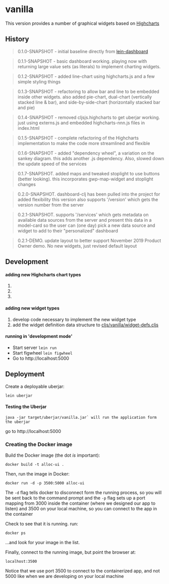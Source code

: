 # vanilla

This version provides a number of graphical widgets based on [Highcharts](https://highcharts.com)

## History

> 0.1.0-SNAPSHOT - initial baseline directly from [lein-dashboard](https://github.com/multunus/dashboard-clj/blob/master/docs/setting-up-dashboards.md)

> 0.1.1-SNAPSHOT - basic dashboard working. playing now with returning 
large value sets (as literals) to implement charting widgets.

> 0.1.2-SNAPSHOT - added line-chart using highcharts.js and a few simple 
styling things

> 0.1.3-SNAPSHOT - refactoring to allow bar and line to be embedded inside 
other widgets. also added pie-chart, dual-chart (vertically stacked line & bar), 
and side-by-side-chart (horizontally stacked bar and pie)

> 0.1.4-SNAPSHOT - removed cljsjs.highcharts to get uberjar working. just 
using externs.js and embedded highcharts-nnn.js files in index.html

> 0.1.5-SNAPSHOT - complete refactoring of the Highcharts implementation 
to make the code more streamlined and flexible

> 0.1.6-SNAPSHOT - added "dependency wheel", a variation on the sankey diagram. 
this adds another .js dependency. Also, slowed down the update speed of the services

> 0.1.7-SNAPSHOT. added maps and tweaked stoplight to use buttons (better looking). 
this incorporates gwp-map-widget and stoplight changes

> 0.2.0-SNAPSHOT. dashboard-clj has been pulled into the project for added flexibility
this version also supports '/version' which gets the version number from the server 

> 0.2.1-SNAPSHOT. supports '/services' which gets metadata on available data sources 
from the server and present this data in a model-card so the user can (one day) pick 
a new data source and widget to add to their "personalized" dashboard

> 0.2.1-DEMO. update layout to better support November 2019 Product Owner demo. No
new widgets, just revised default layout

## Development


#### adding new Highcharts chart types

1.
1.
1.

#### adding new widget types

1. develop code necessary to implement the new widget type 
1. add the widget definition data structure to [cljs/vanilla/widget-defs.cljs]()

#### running in 'development mode' 

- Start server `lein run`
- Start figwheel `lein figwheel`
- Go to http://localhost:5000

## Deployment

Create a deployable uberjar:

    lein uberjar 

#### Testing the Uberjar

    java -jar target/uberjar/vanilla.jar` will run the application form the uberjar

go to http://localhost:5000

### Creating the Docker image

Build the Docker image (the dot _is_ important):

    docker build -t alloc-ui . 


Then, run the image in Docker:

    docker run -d -p 3500:5000 alloc-ui 

The `-d` flag tells docker to disconnect form the running 
process, so you will be sent back to the command prompt and
the `-p` flag sets up a port mapping from 3000 inside the 
container (where we designed our app to listen) and 3500 on 
your local machine, so you can connect to the app in the 
container

Check to see that it is running. run:

    docker ps 

...and look for your image in the list.

Finally, connect to the running image, but point the browser at:

    localhost:3500 
    
Notice that we use port 3500 to connect to the containerized app, 
and not 5000 like when we are developing on your local machine
